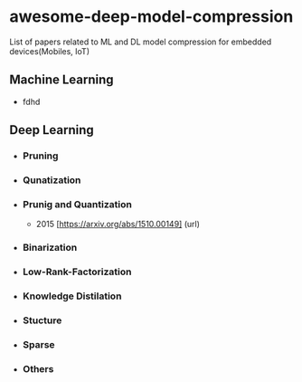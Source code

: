 # awesome-deep-model-compression
List of papers related to ML and DL model compression for embedded devices(Mobiles, IoT)

## Machine Learning
- fdhd

## Deep Learning
- ### Pruning
- ### Qunatization
- ### Prunig and Quantization
  - 2015 [https://arxiv.org/abs/1510.00149] (url)
- ### Binarization
- ### Low-Rank-Factorization
- ### Knowledge Distilation
- ### Stucture
- ### Sparse
- ### Others


